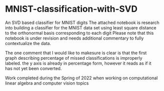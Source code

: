 # MNIST-classification-with-SVD
An SVD based classifier for MNIST digits 
The attached notebook is research into building a classifier for the MNIST data set using least square distance to the orthonormal basis corresponding to each digit
Please note that this notebook is under revision and needs additional commentary to fully contextualize the data. 

The one comment that I would like to makesure is clear is that the first graph describing percentage of missed classifications is improperly labeled. the y axis is already in 
percentage form, however it reads as if it has not yet been converted. 

Work completed during the Spring of 2022 when working on computational linear algebra and computer vision topics
